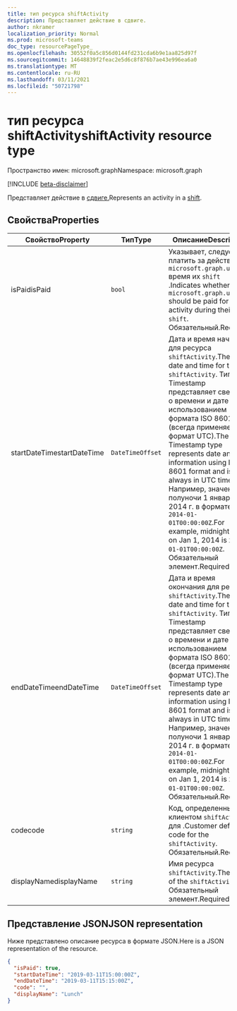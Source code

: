 ```yaml
---
title: тип ресурса shiftActivity
description: Представляет действие в сдвиге.
author: nkramer
localization_priority: Normal
ms.prod: microsoft-teams
doc_type: resourcePageType_
ms.openlocfilehash: 30552f0a5c856d0144fd231cda6b9e1aa825d97f
ms.sourcegitcommit: 14648839f2feac2e5d6c8f876b7ae43e996ea6a0
ms.translationtype: MT
ms.contentlocale: ru-RU
ms.lasthandoff: 03/11/2021
ms.locfileid: "50721798"
---
```

# <a name="shiftactivity-resource-type"></a><span data-ttu-id="a4988-103">тип ресурса shiftActivity</span><span class="sxs-lookup"><span data-stu-id="a4988-103">shiftActivity resource type</span></span>

<span data-ttu-id="a4988-104">Пространство имен: microsoft.graph</span><span class="sxs-lookup"><span data-stu-id="a4988-104">Namespace: microsoft.graph</span></span>

[!INCLUDE [beta-disclaimer](../../includes/beta-disclaimer.md)]

<span data-ttu-id="a4988-105">Представляет действие в [сдвиге.](shift.md)</span><span class="sxs-lookup"><span data-stu-id="a4988-105">Represents an activity in a [shift](shift.md).</span></span>

## <a name="properties"></a><span data-ttu-id="a4988-106">Свойства</span><span class="sxs-lookup"><span data-stu-id="a4988-106">Properties</span></span>
| <span data-ttu-id="a4988-107">Свойство</span><span class="sxs-lookup"><span data-stu-id="a4988-107">Property</span></span>                         | <span data-ttu-id="a4988-108">Тип</span><span class="sxs-lookup"><span data-stu-id="a4988-108">Type</span></span>                    | <span data-ttu-id="a4988-109">Описание</span><span class="sxs-lookup"><span data-stu-id="a4988-109">Description</span></span>                                                                                                                                                                        |
|------------------------------|-------------------------|---------------------------------------------------------------------------------------------|
| <span data-ttu-id="a4988-110">isPaid</span><span class="sxs-lookup"><span data-stu-id="a4988-110">isPaid</span></span>               | `bool`                  | <span data-ttu-id="a4988-111">Указывает, следует ли платить за действия во `microsoft.graph.user` время их `shift` .</span><span class="sxs-lookup"><span data-stu-id="a4988-111">Indicates whether the `microsoft.graph.user` should be paid for the activity during their `shift`.</span></span> <span data-ttu-id="a4988-112">Обязательный.</span><span class="sxs-lookup"><span data-stu-id="a4988-112">Required.</span></span>    |
| <span data-ttu-id="a4988-113">startDateTime</span><span class="sxs-lookup"><span data-stu-id="a4988-113">startDateTime</span></span>               | `DateTimeOffset`                  | <span data-ttu-id="a4988-114">Дата и время начала для ресурса `shiftActivity`.</span><span class="sxs-lookup"><span data-stu-id="a4988-114">The start date and time for the `shiftActivity`.</span></span> <span data-ttu-id="a4988-115">Тип Timestamp представляет сведения о времени и дате с использованием формата ISO 8601 (всегда применяется формат UTC).</span><span class="sxs-lookup"><span data-stu-id="a4988-115">The Timestamp type represents date and time information using ISO 8601 format and is always in UTC time.</span></span> <span data-ttu-id="a4988-116">Например, значение полуночи 1 января 2014 г. в формате UTC: `2014-01-01T00:00:00Z`.</span><span class="sxs-lookup"><span data-stu-id="a4988-116">For example, midnight UTC on Jan 1, 2014 is `2014-01-01T00:00:00Z`.</span></span> <span data-ttu-id="a4988-117">Обязательный элемент.</span><span class="sxs-lookup"><span data-stu-id="a4988-117">Required.</span></span> |
| <span data-ttu-id="a4988-118">endDateTime</span><span class="sxs-lookup"><span data-stu-id="a4988-118">endDateTime</span></span>               | `DateTimeOffset`                  | <span data-ttu-id="a4988-119">Дата и время окончания для ресурса `shiftActivity`.</span><span class="sxs-lookup"><span data-stu-id="a4988-119">The end date and time for the `shiftActivity`.</span></span> <span data-ttu-id="a4988-120">Тип Timestamp представляет сведения о времени и дате с использованием формата ISO 8601 (всегда применяется формат UTC).</span><span class="sxs-lookup"><span data-stu-id="a4988-120">The Timestamp type represents date and time information using ISO 8601 format and is always in UTC time.</span></span> <span data-ttu-id="a4988-121">Например, значение полуночи 1 января 2014 г. в формате UTC: `2014-01-01T00:00:00Z`.</span><span class="sxs-lookup"><span data-stu-id="a4988-121">For example, midnight UTC on Jan 1, 2014 is `2014-01-01T00:00:00Z`.</span></span> <span data-ttu-id="a4988-122">Обязательный.</span><span class="sxs-lookup"><span data-stu-id="a4988-122">Required.</span></span>    |
| <span data-ttu-id="a4988-123">code</span><span class="sxs-lookup"><span data-stu-id="a4988-123">code</span></span>               | `string`                  | <span data-ttu-id="a4988-124">Код, определенный клиентом `shiftActivity` для .</span><span class="sxs-lookup"><span data-stu-id="a4988-124">Customer defined code for the `shiftActivity`.</span></span> <span data-ttu-id="a4988-125">Обязательный.</span><span class="sxs-lookup"><span data-stu-id="a4988-125">Required.</span></span>    |
| <span data-ttu-id="a4988-126">displayName</span><span class="sxs-lookup"><span data-stu-id="a4988-126">displayName</span></span>               | `string`                  | <span data-ttu-id="a4988-127">Имя ресурса `shiftActivity`.</span><span class="sxs-lookup"><span data-stu-id="a4988-127">The name of the `shiftActivity`.</span></span> <span data-ttu-id="a4988-128">Обязательный элемент.</span><span class="sxs-lookup"><span data-stu-id="a4988-128">Required.</span></span>    |

## <a name="json-representation"></a><span data-ttu-id="a4988-129">Представление JSON</span><span class="sxs-lookup"><span data-stu-id="a4988-129">JSON representation</span></span>

<span data-ttu-id="a4988-130">Ниже представлено описание ресурса в формате JSON.</span><span class="sxs-lookup"><span data-stu-id="a4988-130">Here is a JSON representation of the resource.</span></span>

<!-- {
  "blockType": "resource",
  "keyProperty": "id",
  "@odata.type": "microsoft.graph.shiftActivity"
}-->
```json
{
  "isPaid": true,
  "startDateTime": "2019-03-11T15:00:00Z",
  "endDateTime": "2019-03-11T15:15:00Z",
  "code": "",
  "displayName": "Lunch"
}
```


<!-- uuid: 8fcb5dbc-d5aa-4681-8e31-b001d5168d79
2015-10-25 14:57:30 UTC -->
<!--
{
  "type": "#page.annotation",
  "description": "shiftActivity resource",
  "keywords": "",
  "section": "documentation",
  "tocPath": "",
  "suppressions": []
}
-->

